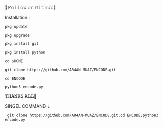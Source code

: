    🍁𝙵𝚘𝚕𝚕𝚘𝚠 𝚘𝚗 𝙶𝚒𝚝𝚑𝚞𝚋🍁

Installation :

    pkg update

    pkg upgrade

    pkg install git 

    pkg install python

    cd $HOME

    git clone https://github.com/AR4AN-MUAZ/ENCODE.git

    cd ENCODE

    python3 encode.py

   __𝚃𝙷𝙰𝙽𝙺𝚂 𝙰𝙻𝙻__🪽

SINGEL COMMAND ⇣
    
     git clone https://github.com/AR4AN-MUAZ/ENCODE.git;cd ENCODE;python3 encode.py

